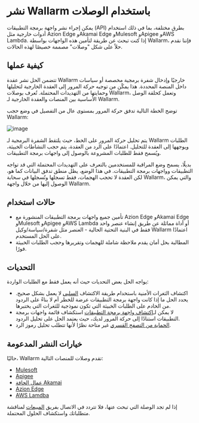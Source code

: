 # نشر Wallarm باستخدام الوصلات

يمكن إجراء نشر واجهة برمجة التطبيقات (API) بطرق مختلفة، بما في ذلك استخدام أدوات خارجية مثل Azion Edge وAkamai Edge وMulesoft وApigee وAWS Lambda. إذا كنت تبحث عن طريقة لتأمين هذه الواجهات بواسطة Wallarm، فإننا نقدم حلاً على شكل "وصلات" مصممة خصيصًا لهذه الحالات.

## كيفية عملها

تتضمن الحل نشر عقدة Wallarm خارجيًا وإدخال شفرة برمجية مخصصة أو سياسات داخل المنصة المحددة. هذا يمكّن من توجيه حركة المرور إلى العقدة الخارجية لتحليلها وحمايتها من التهديدات المحتملة. تُعرف بوصلات Wallarm، وتعمل كحلقة الوصل الأساسية بين المنصات والعقدة الخارجية لـ Wallarm.

توضح الخطة التالية تدفق حركة المرور بمستوى عال من التفصيل في وضع حجب Wallarm:

![image](../../images/waf-installation/general-traffic-flow-for-connectors.png)

يتم تحليل حركة المرور على الخط، حيث يلتقط الشفرة البرمجية لـ Wallarm الطلبات ويوجهها إلى العقدة للتحليل. اعتمادًا على الرد من العقدة، يتم حجب النشاطات الخبيثة، ويُسمح فقط للطلبات المشروعة بالوصول إلى واجهات برمجة التطبيقات.

بديلًا، يسمح وضع المراقبة للمستخدمين بالتعرف على التهديدات المحتملة التي قد تواجه التطبيقات وواجهات برمجة التطبيقات. في هذا الوضع، يظل منطق تدفق البيانات كما هو، لكن العقدة لا تحجب الهجمات، فقط تسجلها وتُسجلها في سحابة Wallarm، والتي يمكن الوصول إليها من خلال واجهة Wallarm.

## حالات استخدام

* تأمين جميع واجهات برمجة التطبيقات المنشورة مع Azion Edge وAkamai Edge وMulesoft وApigee وAWS Lambda أو أداة مماثلة عن طريق إنشاء عنصر واحد فقط في البنية التحتية الحالية - العنصر مثل شفرة/سياسة/وكيل Wallarm اعتمادًا على الحل المستخدم.
* المطالبة بحل أمان يقدم ملاحظة شاملة للهجمات وتقريرها وحجب الطلبات الخبيثة فورًا.

## التحديات

يواجه الحل بعض التحديات حيث أنه يعمل فقط مع الطلبات الواردة:

* اكتشاف الثغرات الأمنية باستخدام طريقة الاكتشاف [السلبي](../../about-wallarm/detecting-vulnerabilities.md#passive-detection) لا يعمل بشكل صحيح. يحدد الحل ما إذا كانت واجهة برمجة التطبيقات عرضة للخطر أم لا بناءً على الردود من الخادم على الطلبات الخبيثة التي تكون نموذجية للثغرات التي يختبرها.
* لا يمكن لـ[اكتشاف واجهة برمجة التطبيقات](../../api-discovery/overview.md) استكشاف قائمة واجهات برمجة التطبيقات استنادًا إلى حركة المرور لديك، حيث يعتمد الحل على تحليل الردود.
* [الحماية من التصفح القسري](../../admin-en/configuration-guides/protecting-against-bruteforce.md) غير متاحة نظرًا لأنها تتطلب تحليل رموز الرد.

## خيارات النشر المدعومة

حاليًا، Wallarm تقدم وصلات للمنصات التالية:

* [Mulesoft](mulesoft.md)
* [Apigee](apigee.md)
* [عمال الحافة Akamai](akamai-edgeworkers.md)
* [Azion Edge](azion-edge.md)
* [AWS Lamdba](aws-lambda.md)

إذا لم تجد الوصلة التي تبحث عنها، فلا تتردد في الاتصال بفريق [المبيعات](mailto:sales@wallarm.com) لمناقشة متطلباتك واستكشاف الحلول المحتملة.